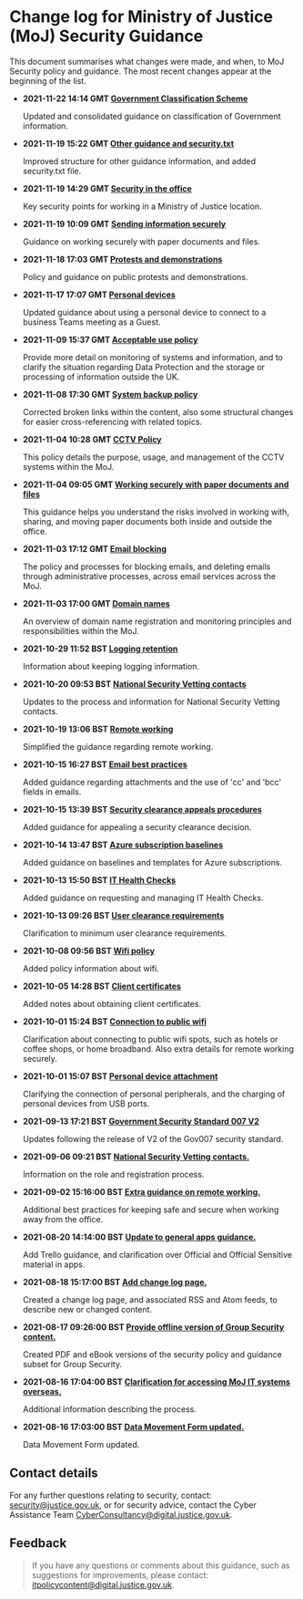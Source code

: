 # Change log for Ministry of Justice \(MoJ\) Security Guidance

This document summarises what changes were made, and when, to MoJ Security policy and guidance. The most recent changes appear at the beginning of the list.

-   **2021-11-22 14:14 GMT [Government Classification Scheme](https://security-guidance.service.justice.gov.uk/government-classification-scheme/)**

    Updated and consolidated guidance on classification of Government information.

-   **2021-11-19 15:22 GMT [Other guidance and security.txt](https://security-guidance.service.justice.gov.uk/#other-guidance)**

    Improved structure for other guidance information, and added security.txt file.

-   **2021-11-19 14:29 GMT [Security in the office](https://security-guidance.service.justice.gov.uk/security-in-the-office/)**

    Key security points for working in a Ministry of Justice location.

-   **2021-11-19 10:09 GMT [Sending information securely](https://security-guidance.service.justice.gov.uk/sending-information-securely/)**

    Guidance on working securely with paper documents and files.

-   **2021-11-18 17:03 GMT [Protests and demonstrations](https://security-guidance.service.justice.gov.uk/public-protest-and-demonstrations-policy/)**

    Policy and guidance on public protests and demonstrations.

-   **2021-11-17 17:07 GMT [Personal devices](https://security-guidance.service.justice.gov.uk/personal-devices/#guidance)**

    Updated guidance about using a personal device to connect to a business Teams meeting as a Guest.

-   **2021-11-09 15:37 GMT [Acceptable use policy](https://security-guidance.service.justice.gov.uk/acceptable-use-policy/)**

    Provide more detail on monitoring of systems and information, and to clarify the situation regarding Data Protection and the storage or processing of information outside the UK.

-   **2021-11-08 17:30 GMT [System backup policy](https://security-guidance.service.justice.gov.uk/system-backup-policy/)**

    Corrected broken links within the content, also some structural changes for easier cross-referencing with related topics.

-   **2021-11-04 10:28 GMT [CCTV Policy](https://security-guidance.service.justice.gov.uk/cctv-policy/)**

    This policy details the purpose, usage, and management of the CCTV systems within the MoJ.

-   **2021-11-04 09:05 GMT [Working securely with paper documents and files](https://security-guidance.service.justice.gov.uk/working-securely-with-paper-documents-and-files/)**

    This guidance helps you understand the risks involved in working with, sharing, and moving paper documents both inside and outside the office.

-   **2021-11-03 17:12 GMT [Email blocking](https://security-guidance.service.justice.gov.uk/email-blocklist-policy/)**

    The policy and processes for blocking emails, and deleting emails through administrative processes, across email services across the MoJ.

-   **2021-11-03 17:00 GMT [Domain names](https://security-guidance.service.justice.gov.uk/domain-names-policy/)**

    An overview of domain name registration and monitoring principles and responsibilities within the MoJ.

-   **2021-10-29 11:52 BST [Logging retention](https://security-guidance.service.justice.gov.uk/logging-and-monitoring/)**

    Information about keeping logging information.

-   **2021-10-20 09:53 BST [National Security Vetting contacts](https://security-guidance.service.justice.gov.uk/national-security-vetting-contact/)**

    Updates to the process and information for National Security Vetting contacts.

-   **2021-10-19 13:06 BST [Remote working](https://security-guidance.service.justice.gov.uk/remote-working/)**

    Simplified the guidance regarding remote working.

-   **2021-10-15 16:27 BST [Email best practices](https://security-guidance.service.justice.gov.uk/email/)**

    Added guidance regarding attachments and the use of 'cc' and 'bcc' fields in emails.

-   **2021-10-15 13:39 BST [Security clearance appeals procedures](https://security-guidance.service.justice.gov.uk/security-clearance-appeals-procedures/)**

    Added guidance for appealing a security clearance decision.

-   **2021-10-14 13:47 BST [Azure subscription baselines](https://security-guidance.service.justice.gov.uk/baseline-for-azure-accounts/)**

    Added guidance on baselines and templates for Azure subscriptions.

-   **2021-10-13 15:50 BST [IT Health Checks](https://security-guidance.service.justice.gov.uk/ost/ithc/)**

    Added guidance on requesting and managing IT Health Checks.

-   **2021-10-13 09:26 BST [User clearance requirements](https://security-guidance.service.justice.gov.uk/minimum-user-clearance-requirements-guide/)**

    Clarification to minimum user clearance requirements.

-   **2021-10-08 09:56 BST [Wifi policy](https://security-guidance.service.justice.gov.uk/wifi-security-policy/)**

    Added policy information about wifi.

-   **2021-10-05 14:28 BST [Client certificates](https://security-guidance.service.justice.gov.uk/automated-certificate-renewal/#using-public-wifi-or-internet-and-home-broadband)**

    Added notes about obtaining client certificates.

-   **2021-10-01 15:24 BST [Connection to public wifi](https://security-guidance.service.justice.gov.uk/remote-working/#using-public-wifi-or-internet-and-home-broadband)**

    Clarification about connecting to public wifi spots, such as hotels or coffee shops, or home broadband. Also extra details for remote working securely.

-   **2021-10-01 15:07 BST [Personal device attachment](https://security-guidance.service.justice.gov.uk/personal-devices/)**

    Clarifying the connection of personal peripherals, and the charging of personal devices from USB ports.

-   **2021-09-13 17:21 BST [Government Security Standard 007 V2](https://security-guidance.service.justice.gov.uk/#background)**

    Updates following the release of V2 of the Gov007 security standard.

-   **2021-09-06 09:21 BST [National Security Vetting contacts.](https://security-guidance.service.justice.gov.uk/national-security-vetting-contact/)**

    Information on the role and registration process.

-   **2021-09-02 15:16:00 BST [Extra guidance on remote working.](https://security-guidance.service.justice.gov.uk/remote-working/)**

    Additional best practices for keeping safe and secure when working away from the office.

-   **2021-08-20 14:14:00 BST [Update to general apps guidance.](https://security-guidance.service.justice.gov.uk/general-user-video-and-messaging-apps-guidance/#approved-tools)**

    Add Trello guidance, and clarification over Official and Official Sensitive material in apps.

-   **2021-08-18 15:17:00 BST [Add change log page.](https://security-guidance.service.justice.gov.uk/changelog/)**

    Created a change log page, and associated RSS and Atom feeds, to describe new or changed content.

-   **2021-08-17 09:26:00 BST [Provide offline version of Group Security content.](https://security-guidance.service.justice.gov.uk/#offline-content)**

    Created PDF and eBook versions of the security policy and guidance subset for Group Security.

-   **2021-08-16 17:04:00 BST [Clarification for accessing MoJ IT systems overseas.](https://security-guidance.service.justice.gov.uk/accessing-moj-it-systems-from-overseas/)**

    Additional information describing the process.

-   **2021-08-16 17:03:00 BST [Data Movement Form updated.](https://security-guidance.service.justice.gov.uk/gs/data-movement-form.docx)**

    Data Movement Form updated.


## Contact details

For any further questions relating to security, contact: [security@justice.gov.uk](mailto:security@justice.gov.uk), or for security advice, contact the Cyber Assistance Team [CyberConsultancy@digital.justice.gov.uk](mailto:CyberConsultancy@digital.justice.gov.uk).

## Feedback

> If you have any questions or comments about this guidance, such as suggestions for improvements, please contact: [itpolicycontent@digital.justice.gov.uk](mailto:itpolicycontent@digital.justice.gov.uk).

